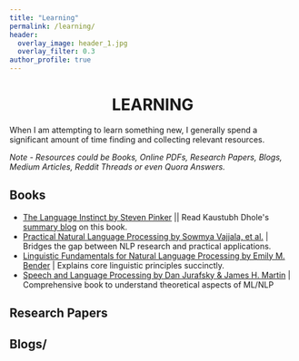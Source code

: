 ```yaml
---
title: "Learning"
permalink: /learning/
header:
  overlay_image: header_1.jpg
  overlay_filter: 0.3
author_profile: true
---
```

# <center>LEARNING</center>

When I am attempting to learn something new, I generally spend a significant amount of time finding and collecting relevant resources. 

*Note - Resources could be Books, Online PDFs, Research Papers, Blogs, Medium Articles, Reddit Threads or even Quora Answers.*

## Books

- [The Language Instinct by Steven Pinker](https://en.wikipedia.org/wiki/The_Language_Instinct) || Read Kaustubh Dhole's [summary blog](https://kaustubhdhole.wordpress.com/2020/11/10/discussing-the-language-instinct-nlp-researcher/) on this book.
- [Practical Natural Language Processing by Sowmya Vajjala, et al.](https://www.oreilly.com/library/view/practical-natural-language/9781492054047/) | Bridges the gap between NLP research and practical applications.
- [Linguistic Fundamentals for Natural Language Processing by Emily M. Bender](https://www.morganclaypool.com/doi/abs/10.2200/S00493ED1V01Y201303HLT020) | Explains core linguistic principles succinctly.
- [Speech and Language Processing by Dan Jurafsky & James H. Martin](https://web.stanford.edu/~jurafsky/slp3/) | Comprehensive book to understand theoretical aspects of ML/NLP


## Research Papers


## Blogs/
